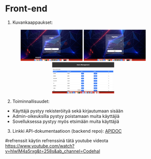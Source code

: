 # Front-end
1. Kuvankaappaukset:
<p align="center">
  <img src="screenshots/login.png" alt="Login sivu" width="200">
  <img src="/screenshots/register.png" alt="Register sivu" width="200">
  <img src="/screenshots/users.png" alt="Käyttäjät" width="200">
</p>

2. Toiminnallisuudet:
 - Käyttäjä pystyy rekisteröityä sekä kirjautumaan sisään
 - Admin-oikeuksilla pystyy poistamaan muita käyttäjiä
 - Sovelluksessa pystyy myös etsimään muita käyttäjiä

3. Linkki API-dokumentaatioon (backend repo): [APIDOC](https://github.com/FisnikKami/backendprojekti)

#refrenssit
käytin refrenssinä tätä youtube videota https://www.youtube.com/watch?v=hlwlM4a5rxg&t=258s&ab_channel=Codehal


